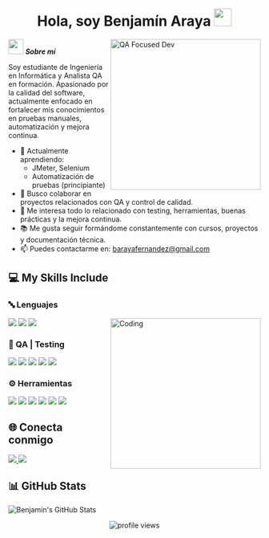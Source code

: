 <h1 align="center"><b>Hola, soy Benjamín Araya</b> <img src="https://media.giphy.com/media/hvRJCLFzcasrR4ia7z/giphy.gif" width="35"></h1>

<img align="right" width="300px" alt="QA Focused Dev" src="https://c.tenor.com/GN73MKBawZYAAAAi/busy-cute.gif" />

<img src="https://media.giphy.com/media/ObNTw8Uzwy6KQ/giphy.gif" width="30px">&nbsp;***Sobre mí***

Soy estudiante de Ingeniería en Informática y Analista QA en formación. Apasionado por la calidad del software, actualmente enfocado en fortalecer mis conocimientos en pruebas manuales, automatización y mejora continua.

- 📌 Actualmente aprendiendo:
  - JMeter, Selenium
  - Automatización de pruebas (principiante)
- 🤝 Busco colaborar en proyectos relacionados con QA y control de calidad.
- 🧪 Me interesa todo lo relacionado con testing, herramientas, buenas prácticas y la mejora continua.
- 📚 Me gusta seguir formándome constantemente con cursos, proyectos y documentación técnica.
- 📫 Puedes contactarme en: <a href="mailto:barayafernandez@gmail.com">barayafernandez@gmail.com</a>



## 💻 My Skills Include

### 🔤 Lenguajes
<span>
  <img src="https://img.shields.io/badge/JavaScript-F7DF1E?style=for-the-badge&logo=javascript&logoColor=black">
  <img src="https://img.shields.io/badge/Python-3776AB?style=for-the-badge&logo=python&logoColor=white">
  <img src="https://img.shields.io/badge/TypeScript-3178C6?style=for-the-badge&logo=typescript&logoColor=white">
</span>
<img align="right" alt="Coding" width="300" src="https://cdn.dribbble.com/users/1277312/screenshots/14733298/media/39b1045e593737587dd60e42c8422d1f.gif" >

### 🧪 QA | Testing
<span>
  <img src="https://img.shields.io/badge/Postman-FF6C37?style=for-the-badge&logo=postman&logoColor=white">
  <img src="https://img.shields.io/badge/Pytest-3776AB?style=for-the-badge&logo=python&logoColor=white">
  <!-- <img src="https://img.shields.io/badge/Selenium-43B02A?style=for-the-badge&logo=selenium&logoColor=white"> -->
  <img src="https://img.shields.io/badge/Cypress-17202C?style=for-the-badge&logo=cypress&logoColor=white">
  <img src="https://img.shields.io/badge/Zephyr-blue?style=for-the-badge">
  <img src="https://img.shields.io/badge/Jira-0052CC?style=for-the-badge&logo=jira&logoColor=white">
</span>

### ⚙️ Herramientas
<span>
  <img src="https://img.shields.io/badge/Git-F05032?style=for-the-badge&logo=git&logoColor=white">
  <img src="https://img.shields.io/badge/GitHub-181717?style=for-the-badge&logo=github&logoColor=white">
  <img src="https://img.shields.io/badge/Docker-2496ED?style=for-the-badge&logo=docker&logoColor=white">
  <img src="https://img.shields.io/badge/Notion-000000?style=for-the-badge&logo=notion&logoColor=white">
  <img src="https://img.shields.io/badge/Slack-4A154B?style=for-the-badge&logo=slack&logoColor=white">
  <img src="https://img.shields.io/badge/MySQL-00000F?style=for-the-badge&logo=mysql&logoColor=white">
</span>



## 🌐 Conecta conmigo

<a href="https://www.linkedin.com/in/benjamin-araya/" target="_blank">
  <img src="https://img.shields.io/badge/LinkedIn-0077B5?style=for-the-badge&logo=linkedin&logoColor=white">
</a>
<a href="mailto:barayafernandez@gmail.com" target="_blank">
  <img src="https://img.shields.io/badge/Gmail-D14836?style=for-the-badge&logo=gmail&logoColor=white">
</a>



## 📊 GitHub Stats

![Benjamín's GitHub Stats](https://github-readme-stats.vercel.app/api?username=benja2203&show_icons=true&theme=tokyonight&hide_border=true)


<div align="center">
  <img src="https://komarev.com/ghpvc/?username=benja2203&label=Profile%20views&color=0e75b6&style=flat" alt="profile views" />
</div>
